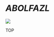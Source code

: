 # _ABOLFAZL_

![](https://33333.cdn.cke-cs.com/kSW7V9NHUXugvhoQeFaf/images/97564d31f69f2d8b3295c50177b7ea37e2cd6aeb788e343d.jpg)

TOP
